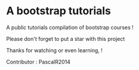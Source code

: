 # A bootstrap tutorials

A public tutorials compilation of bootstrap courses !

Please don't forget to put a star with this project

Thanks for watching or even learning,  !

Contributor : PascalR2014

